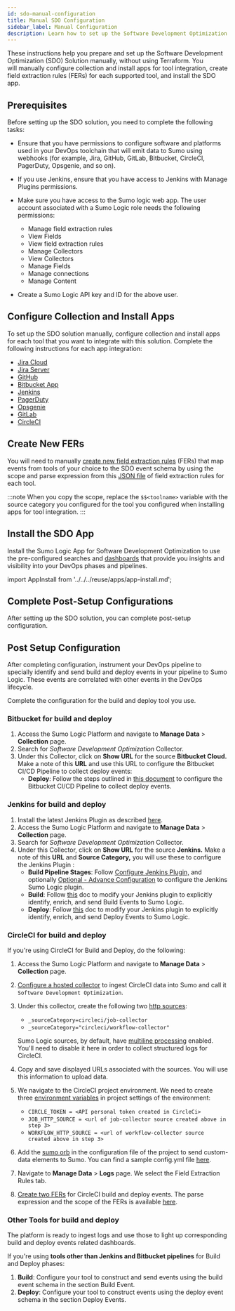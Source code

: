 ```yaml
---
id: sdo-manual-configuration
title: Manual SDO Configuration
sidebar_label: Manual Configuration
description: Learn how to set up the Software Development Optimization (SDO) Solution. You will manually configure collection and install apps for tool integration, create field extraction rules (FERs) for each supported tool, and install the SDO app.
---
```


These instructions help you prepare and set up the Software Development Optimization (SDO) Solution manually, without using Terraform. You will manually configure collection and install apps for tool integration, create field extraction rules (FERs) for each supported tool, and install the SDO app.

## Prerequisites
Before setting up the SDO solution, you need to complete the following tasks:

* Ensure that you have permissions to configure software and platforms used in your DevOps toolchain that will emit data to Sumo using webhooks (for example, Jira, GitHub, GitLab, Bitbucket, CircleCI, PagerDuty, Opsgenie, and so on).
* If you use Jenkins, ensure that you have access to Jenkins with Manage Plugins permissions.
* Make sure you have access to the Sumo logic web app. The user account associated with a Sumo Logic role needs the following permissions:

  * Manage field extraction rules
  * View Fields
  * View field extraction rules
  * Manage Collectors
  * View Collectors
  * Manage Fields
  * Manage connections
  * Manage Content
* Create a Sumo Logic API key and ID  for the above user.

## Configure Collection and Install Apps

To set up the SDO solution manually, configure collection and install apps for each tool that you want to integrate with this solution. Complete the following instructions for each app integration:

* [Jira Cloud](/docs/integrations/app-development/jira-cloud)
* [Jira Server](/docs/integrations/app-development/jira)
* [GitHub](/docs/integrations/app-development/github)
* [Bitbucket App](/docs/integrations/app-development/bitbucket)
* [Jenkins](/docs/integrations/app-development/jenkins)
* [PagerDuty](/docs/integrations/saas-cloud/pagerduty-v2)
* [Opsgenie](/docs/integrations/saas-cloud/opsgenie)
* [GitLab](/docs/integrations/app-development/gitlab)
* [CircleCI](https://circleci.com/docs/sumo-logic-integration/)

## Create New FERs

You will need to manually [create new field extraction rules](/docs/manage/field-extractions/create-field-extraction-rule.md) (FERs) that map events from tools of your choice to the SDO event schema by using the scope and parse expression from this [JSON file](https://raw.githubusercontent.com/SumoLogic/sumologic-solution-templates/master/software-development-optimization-terraform/sdo_app_artifacts/sdo_fer.txt)
of field extraction rules for each tool.

:::note
When you copy the scope, replace the `$$<toolname>` variable with the source category you configured for the tool you configured when installing apps for tool integration.
:::

## Install the SDO App

Install the Sumo Logic App for Software Development Optimization to use the pre-configured searches and [dashboards](../install-sdo-app-view-dashboards.md) that provide you insights and visibility into your DevOps phases and pipelines.

import AppInstall from '../../../reuse/apps/app-install.md';

<AppInstall/>

## Complete Post-Setup Configurations

After setting up the SDO solution, you can complete post-setup configuration.

## Post Setup Configuration

After completing configuration, instrument your DevOps pipeline to specially identify and send build and deploy events in your pipeline to Sumo Logic. These events are correlated with other events in the DevOps lifecycle.

Complete the configuration for the build and deploy tool you use.

### Bitbucket for build and deploy

1. Access the Sumo Logic Platform and navigate to **Manage Data** > **Collection** page.
1. Search for *Software Development Optimization* Collector.
1. Under this Collector, click on **Show URL** for the source **Bitbucket Cloud.** Make a note of this **URL** and use this URL to configure the Bitbucket CI/CD Pipeline to collect deploy events:
   * **Deploy**: Follow the steps outlined in [this document](/docs/integrations/app-development/bitbucket#Collecting-Logs-for-Bitbucket-app) to configure the Bitbucket CI/CD Pipeline to collect deploy events.

### Jenkins for build and deploy

1. Install the latest Jenkins Plugin as described [here](/docs/integrations/app-development/jenkins#collecting-logs-and-metrics-for-jenkins).
1. Access the Sumo Logic Platform and navigate to **Manage Data** > **Collection** page.
1. Search for *Software Development Optimization* Collector.
1. Under this Collector, click on **Show URL** for the source **Jenkins.** Make a note of this **URL** and **Source Category,** you will use these to configure the Jenkins Plugin :
    * **Build Pipeline Stages**: Follow [Configure Jenkins Plugin,](/docs/integrations/app-development/jenkins#collecting-logs-and-metrics-for-jenkins) and optionally [Optional - Advance Configuration](/docs/integrations/app-development/jenkins#collecting-logs-and-metrics-for-jenkins) to configure the Jenkins Sumo Logic plugin.
    * **Build**: Follow [this](../jenkins-plugin-build-deploy-events.md) doc to modify your Jenkins plugin to explicitly identify, enrich, and send Build Events to Sumo Logic.
    * **Deploy**: Follow [this](../jenkins-plugin-build-deploy-events.md) doc to modify your Jenkins plugin to explicitly identify, enrich, and send Deploy Events to Sumo Logic.

### CircleCI for build and deploy

If you're using CircleCI for Build and Deploy, do the following:

1. Access the Sumo Logic Platform and navigate to **Manage Data** > **Collection** page.
1. [Configure a hosted collector](/docs/send-data/hosted-collectors) to ingest CircleCI data into Sumo and call it `Software Development Optimization`.
1. Under this collector, create the following two [http sources](/docs/send-data/hosted-collectors/http-source/logs-metrics):
   * `_sourceCategory=circleci/job-collector`
   * `_sourceCategory="circleci/workflow-collector"`

   Sumo Logic sources, by default, have [multiline processing](https://help.sumologic.com/docs/send-data/reference-information/collect-multiline-logs/) enabled. You'll need to disable it here in order to collect structured logs for CircleCI.
1. Copy and save displayed URLs associated with the sources. You will use this information to upload data.
1. We navigate to the CircleCI project environment. We need to create three [environment variables](https://circleci.com/docs/2.0/env-vars/#setting-an-environment-variable-in-a-project) in project settings of the environment:
   * `CIRCLE_TOKEN = <API personal token created in CircleCi>`
   * `JOB_HTTP_SOURCE = <url of job-collector source created above in step 3>`
   * `WORKFLOW_HTTP_SOURCE = <url of workflow-collector source created above in step 3>`
1. Add the [sumo orb](https://circleci.com/developer/orbs/orb/sumologic/sumologic) in the configuration file of the project to send custom-data elements to Sumo. You can find a sample config.yml file [here](https://github.com/SumoLogic/sumologic-orb/blob/main/src/examples/workflow-collector.yml).
1. Navigate to **Manage Data** > **Logs** page. We select the Field Extraction Rules tab.
1. [Create two FERs](/docs/manage/field-extractions/create-field-extraction-rule.md) for CircleCI build and deploy events. The parse expression and the scope of the FERs is available [here](https://raw.githubusercontent.com/SumoLogic/sumologic-solution-templates/master/software-development-optimization-terraform/sdo_app_artifacts/sdo_fer.txt).

### Other Tools for build and deploy

The platform is ready to ingest logs and use those to light up corresponding build and deploy events related dashboards.

If you're using **tools other than Jenkins and Bitbucket pipelines** for Build and Deploy phases:

1. **Build**: Configure your tool to construct and send events using the build event schema in the section Build Event. 
1. **Deploy**: Configure your tool to construct events using the deploy event schema in the section Deploy Events.
